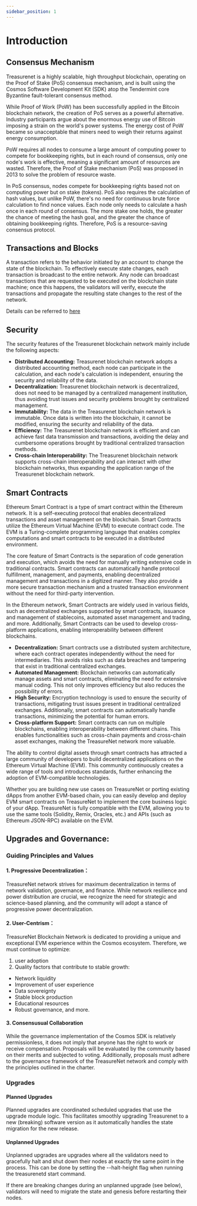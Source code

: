```yaml
---
sidebar_position: 1
---
```


# Introduction

## Consensus Mechanism

Treasurenet is a highly scalable, high throughput blockchain, operating on the Proof of Stake (PoS) consensus mechanism, and is built using the Cosmos Software Development Kit (SDK) atop the Tendermint core Byzantine fault-tolerant consensus method.

While Proof of Work (PoW) has been successfully applied in the Bitcoin blockchain network, the creation of PoS serves as a powerful alternative. Industry participants argue about the enormous energy use of Bitcoin imposing a strain on the world's power systems. The energy cost of PoW became so unacceptable that miners need to weigh their returns against energy consumption.

PoW requires all nodes to consume a large amount of computing power to compete for bookkeeping rights, but in each round of consensus, only one node's work is effective, meaning a significant amount of resources are wasted. Therefore, the Proof of Stake mechanism (PoS) was proposed in 2013 to solve the problem of resource waste.

In PoS consensus, nodes compete for bookkeeping rights based not on computing power but on stake (tokens). PoS also requires the calculation of hash values, but unlike PoW, there's no need for continuous brute force calculation to find nonce values. Each node only needs to calculate a hash once in each round of consensus. The more stake one holds, the greater the chance of meeting the hash goal, and the greater the chance of obtaining bookkeeping rights. Therefore, PoS is a resource-saving consensus protocol.

## Transactions and Blocks

A transaction refers to the behavior initiated by an account to change the state of the blockchain. To effectively execute state changes, each transaction is broadcast to the entire network. Any node can broadcast transactions that are requested to be executed on the blockchain state machine; once this happens, the validators will verify, execute the transactions and propagate the resulting state changes to the rest of the network.

Details can be referred to [here](./concepts/transactions.md)

## Security

The security features of the Treasurenet blockchain network mainly include the following aspects:

- **Distributed Accounting:** Treasurenet blockchain network adopts a distributed accounting method, each node can participate in the calculation, and each node's calculation is independent, ensuring the security and reliability of the data.
- **Decentralization:** Treasurenet blockchain network is decentralized, does not need to be managed by a centralized management institution, thus avoiding trust issues and security problems brought by centralized management.
- **Immutability:** The data in the Treasurenet blockchain network is immutable. Once data is written into the blockchain, it cannot be modified, ensuring the security and reliability of the data.
- **Efficiency:** The Treasurenet blockchain network is efficient and can achieve fast data transmission and transactions, avoiding the delay and cumbersome operations brought by traditional centralized transaction methods.
- **Cross-chain Interoperability:** The Treasurenet blockchain network supports cross-chain interoperability and can interact with other blockchain networks, thus expanding the application range of the Treasurenet blockchain network.

## Smart Contracts

Ethereum Smart Contract is a type of smart contract within the Ethereum network. It is a self-executing protocol that enables decentralized transactions and asset management on the blockchain. Smart Contracts utilize the Ethereum Virtual Machine (EVM) to execute contract code. The EVM is a Turing-complete programming language that enables complex computations and smart contracts to be executed in a distributed environment.

The core feature of Smart Contracts is the separation of code generation and execution, which avoids the need for manually writing extensive code in traditional contracts. Smart contracts can automatically handle protocol fulfillment, management, and payments, enabling decentralized management and transactions in a digitized manner. They also provide a more secure transaction mechanism and a trusted transaction environment without the need for third-party intervention.

In the Ethereum network, Smart Contracts are widely used in various fields, such as decentralized exchanges supported by smart contracts, issuance and management of stablecoins, automated asset management and trading, and more. Additionally, Smart Contracts can be used to develop cross-platform applications, enabling interoperability between different blockchains.

- **Decentralization:** Smart contracts use a distributed system architecture, where each contract operates independently without the need for intermediaries. This avoids risks such as data breaches and tampering that exist in traditional centralized exchanges.
- **Automated Management:** Blockchain networks can automatically manage assets and smart contracts, eliminating the need for extensive manual coding. This not only improves efficiency but also reduces the possibility of errors.
- **High Security:** Encryption technology is used to ensure the security of transactions, mitigating trust issues present in traditional centralized exchanges. Additionally, smart contracts can automatically handle transactions, minimizing the potential for human errors.
- **Cross-platform Support:** Smart contracts can run on multiple blockchains, enabling interoperability between different chains. This enables functionalities such as cross-chain payments and cross-chain asset exchanges, making the TreasureNet network more valuable.

The ability to control digital assets through smart contracts has attracted a large community of developers to build decentralized applications on the Ethereum Virtual Machine (EVM). This community continuously creates a wide range of tools and introduces standards, further enhancing the adoption of EVM-compatible technologies.

Whether you are building new use cases on TreasureNet or porting existing dApps from another EVM-based chain, you can easily develop and deploy EVM smart contracts on TreasureNet to implement the core business logic of your dApp. TreasureNet is fully compatible with the EVM, allowing you to use the same tools (Solidity, Remix, Oracles, etc.) and APIs (such as Ethereum JSON-RPC) available on the EVM.

## Upgrades and Governance:

### Guiding Principles and Values

#### 1. Progressive Decentralization：

TreasureNet network strives for maximum decentralization in terms of network validation, governance, and finance. While network resilience and power distribution are crucial, we recognize the need for strategic and science-based planning, and the community will adopt a stance of progressive power decentralization.

#### 2. User-Centrism：

TreasureNet Blockchain Network is dedicated to providing a unique and exceptional EVM experience within the Cosmos ecosystem. Therefore, we must continue to optimize:

1. user adoption
2. Quality factors that contribute to stable growth:

- Network liquidity
- Improvement of user experience
- Data sovereignty
- Stable block production
- Educational resources
- Robust governance, and more.

#### 3. Consensusual Collaboration

While the governance implementation of the Cosmos SDK is relatively permissionless, it does not imply that anyone has the right to work or receive compensation. Proposals will be evaluated by the community based on their merits and subjected to voting. Additionally, proposals must adhere to the governance framework of the TreasureNet network and comply with the principles outlined in the charter.

### Upgrades

#### Planned Upgrades

Planned upgrades are coordinated scheduled upgrades that use the upgrade module logic. This facilitates smoothly upgrading Treasurenet to a new (breaking) software version as it automatically handles the state migration for the new release.

#### Unplanned Upgrades

Unplanned upgrades are upgrades where all the validators need to gracefully halt and shut down their nodes at exactly the same point in the process. This can be done by setting the --halt-height flag when running the treasurenetd start command.

If there are breaking changes during an unplanned upgrade (see below), validators will need to migrate the state and genesis before restarting their nodes.
